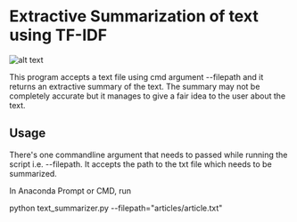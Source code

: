 # Extractive Summarization of text using TF-IDF

![alt text](https://miro.medium.com/max/1064/1*GIVviyN9Q0cqObcy-q-juQ.png)

This program accepts a text file using cmd argument --filepath and it returns an extractive summary of the text. The summary may not be completely accurate but it manages to give a fair idea to the user about the text.

## Usage

There's one commandline argument that needs to passed while running the script i.e. --filepath. It accepts the path to the txt file which needs to be summarized.

In Anaconda Prompt or CMD, run

python text_summarizer.py --filepath="articles/article.txt"
